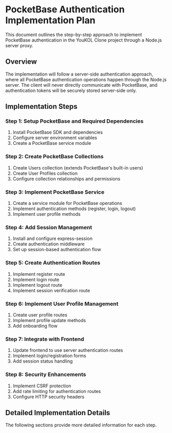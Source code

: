 # PocketBase Authentication Implementation Plan

This document outlines the step-by-step approach to implement PocketBase authentication in the YouKOL Clone project through a Node.js server proxy.

## Overview

The implementation will follow a server-side authentication approach, where all PocketBase authentication operations happen through the Node.js server. The client will never directly communicate with PocketBase, and authentication tokens will be securely stored server-side only.

## Implementation Steps

### Step 1: Setup PocketBase and Required Dependencies

1. Install PocketBase SDK and dependencies
2. Configure server environment variables
3. Create a PocketBase service module

### Step 2: Create PocketBase Collections

1. Create Users collection (extends PocketBase's built-in users)
2. Create User Profiles collection
3. Configure collection relationships and permissions

### Step 3: Implement PocketBase Service

1. Create a service module for PocketBase operations
2. Implement authentication methods (register, login, logout)
3. Implement user profile methods

### Step 4: Add Session Management

1. Install and configure express-session
2. Create authentication middleware
3. Set up session-based authentication flow

### Step 5: Create Authentication Routes

1. Implement register route
2. Implement login route
3. Implement logout route
4. Implement session verification route

### Step 6: Implement User Profile Management

1. Create user profile routes
2. Implement profile update methods
3. Add onboarding flow

### Step 7: Integrate with Frontend

1. Update frontend to use server authentication routes
2. Implement login/registration forms
3. Add session status handling

### Step 8: Security Enhancements

1. Implement CSRF protection
2. Add rate limiting for authentication routes
3. Configure HTTP security headers

## Detailed Implementation Details

The following sections provide more detailed information for each step. 